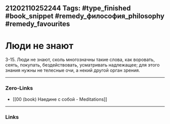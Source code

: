21202110252244
Tags: #type_finished #book_snippet #remedy_философия_philosophy #remedy_favourites
---
# Люди не знают

 3-15. Люди не знают, сколь многозначны такие слова, как воровать, сеять, покупать, бездействовать, усматривать надлежащее; для этого знания нужны не телесные очи, а некий другой орган зрения. 

---
### Zero-Links
- [[00 (book) Наедине с собой - Meditations]]
---
### Links
